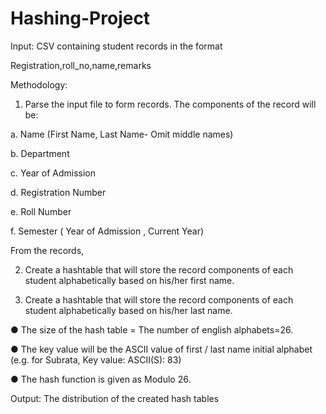 # Hashing-Project
Input: CSV containing student records in the format

Registration,roll_no,name,remarks

Methodology:

1) Parse the input file to form records.
The components of the record will be:

a. Name (First Name, Last Name- Omit middle names)

b. Department

c. Year of Admission

d. Registration Number

e. Roll Number

f. Semester ( Year of Admission , Current Year)

From the records,

2) Create a hashtable that will store the record components of each student
alphabetically based on his/her first name.

3) Create a hashtable that will store the record components of each student
alphabetically based on his/her last name.

● The size of the hash table = The number of english alphabets=26.

● The key value will be the ASCII value of first / last name initial alphabet (e.g. for Subrata,
Key value: ASCII(S): 83)

● The hash function is given as Modulo 26.

Output: The distribution of the created hash tables
